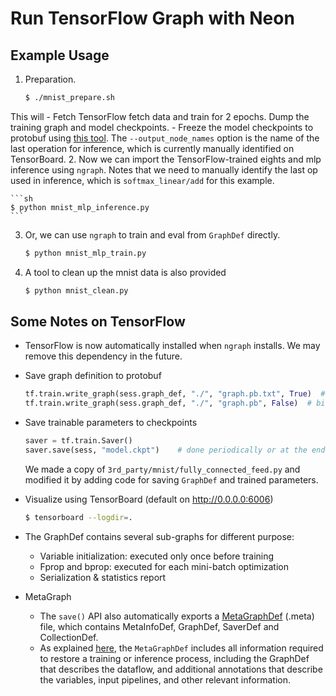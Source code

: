 # Run TensorFlow Graph with Neon

## Example Usage
1. Preparation.

    ```sh
    $ ./mnist_prepare.sh
    ```

  This will
    - Fetch TensorFlow fetch data and train for 2 epochs. Dump the training
      graph and model checkpoints.
    - Freeze the model checkpoints to protobuf using [this tool]. The
      `--output_node_names` option is the name of the last operation for
      inference, which is currently manually identified on TensorBoard.
2. Now we can import the TensorFlow-trained eights and mlp inference using
   `ngraph`. Notes that we need to manually identify the last op used in
   inference, which is `softmax_linear/add` for this example.

    ```sh
    $ python mnist_mlp_inference.py
    ```

3. Or, we can use `ngraph` to train and eval from `GraphDef` directly.

    ```sh
    $ python mnist_mlp_train.py
    ```

4. A tool to clean up the mnist data is also provided

    ```sh
    $ python mnist_clean.py
    ```

[this tool]: https://github.com/tensorflow/tensorflow/blob/master/tensorflow/python/tools/freeze_graph.py

## Some Notes on TensorFlow
- TensorFlow is now automatically installed when `ngraph` installs. We may
  remove this dependency in the future.
- Save graph definition to protobuf

    ```python
    tf.train.write_graph(sess.graph_def, "./", "graph.pb.txt", True)  # text proto
    tf.train.write_graph(sess.graph_def, "./", "graph.pb", False)  # binary proto
    ```

- Save trainable parameters to checkpoints

    ```python
    saver = tf.train.Saver()
    saver.save(sess, "model.ckpt")    # done periodically or at the end of training
    ```

  We made a copy of `3rd_party/mnist/fully_connected_feed.py` and modified it by
  adding code for saving `GraphDef` and trained parameters.
- Visualize using TensorBoard (default on <http://0.0.0.0:6006>)

    ```sh
    $ tensorboard --logdir=.
    ```
    
- The GraphDef contains several sub-graphs for different purpose:
    - Variable initialization: executed only once before training
    - Fprop and bprop: executed for each mini-batch optimization
    - Serialization & statistics report
- MetaGraph
    - The `save()` API also automatically exports a [MetaGraphDef] (.meta) file,
        which contains MetaInfoDef, GraphDef, SaverDef and CollectionDef.
    - As explained [here], the `MetaGraphDef` includes all information required to
        restore a training or inference process, including the GraphDef that
        describes the dataflow, and additional annotations that
        describe the variables, input pipelines, and other relevant information.

[MetaGraphDef]: https://www.tensorflow.org/versions/r0.9/how_tos/meta_graph/index.html/
[here]: http://stackoverflow.com/questions/36195454/what-is-the-tensorflow-checkpoint-meta-file#
